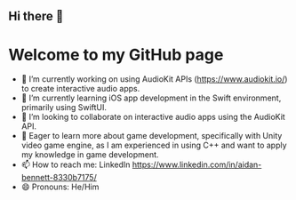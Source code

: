 ## Hi there 👋
# Welcome to my GitHub page

- 🔭 I’m currently working on using AudioKit APIs (https://www.audiokit.io/) to create interactive audio apps.
- 🌱 I’m currently learning iOS app development in the Swift environment, primarily using SwiftUI.
- 👯 I’m looking to collaborate on interactive audio apps using the AudioKit API.
- 🤔 Eager to learn more about game development, specifically with Unity video game engine, as I am experienced in using C++ and want to apply my knowledge in game development.
- 📫 How to reach me: LinkedIn https://www.linkedin.com/in/aidan-bennett-8330b7175/
- 😄 Pronouns: He/Him
